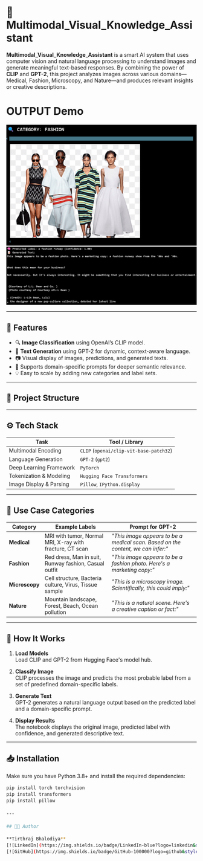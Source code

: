 # 🧠 Multimodal_Visual_Knowledge_Assistant

**Multimodal_Visual_Knowledge_Assistant** is a smart AI system that uses computer vision and natural language processing to understand images and generate meaningful text-based responses. By combining the power of **CLIP** and **GPT-2**, this project analyzes images across various domains—Medical, Fashion, Microscopy, and Nature—and produces relevant insights or creative descriptions.

# OUTPUT Demo 

![Multimodal_Visual_Knowledge_Assistant Screenshot](Output-1.png)
![Multimodal_Visual_Knowledge_Assistant Screenshot](Output-2.png)

---

## 🚀 Features

- 🔍 **Image Classification** using OpenAI’s CLIP model.
- 🧠 **Text Generation** using GPT-2 for dynamic, context-aware language.
- 📷 Visual display of images, predictions, and generated texts.
- 🔄 Supports domain-specific prompts for deeper semantic relevance.
- 💡 Easy to scale by adding new categories and label sets.

---

## 📁 Project Structure

---

## ⚙️ Tech Stack

| Task                   | Tool / Library                      |
|------------------------|------------------------------------|
| Multimodal Encoding    | `CLIP` (`openai/clip-vit-base-patch32`) |
| Language Generation    | `GPT-2` (`gpt2`)                   |
| Deep Learning Framework| `PyTorch`                          |
| Tokenization & Modeling| `Hugging Face Transformers`        |
| Image Display & Parsing| `Pillow`, `IPython.display`        |

---

## 🧩 Use Case Categories

| Category    | Example Labels                                                             | Prompt for GPT-2                                               |
|-------------|----------------------------------------------------------------------------|-----------------------------------------------------------------|
| **Medical** | MRI with tumor, Normal MRI, X-ray with fracture, CT scan                  | *"This image appears to be a medical scan. Based on the content, we can infer:"* |
| **Fashion** | Red dress, Man in suit, Runway fashion, Casual outfit                     | *"This image appears to be a fashion photo. Here's a marketing copy:"* |
| **Microscopy** | Cell structure, Bacteria culture, Virus, Tissue sample               | *"This is a microscopy image. Scientifically, this could imply:"* |
| **Nature**  | Mountain landscape, Forest, Beach, Ocean pollution                         | *"This is a natural scene. Here's a creative caption or fact:"* |

---

## 🧪 How It Works

1. **Load Models**  
   Load CLIP and GPT-2 from Hugging Face's model hub.

2. **Classify Image**  
   CLIP processes the image and predicts the most probable label from a set of predefined domain-specific labels.

3. **Generate Text**  
   GPT-2 generates a natural language output based on the predicted label and a domain-specific prompt.

4. **Display Results**  
   The notebook displays the original image, predicted label with confidence, and generated descriptive text.

---

## 📥 Installation

Make sure you have Python 3.8+ and install the required dependencies:

```bash
pip install torch torchvision
pip install transformers
pip install pillow

---

## 👨‍💻 Author

**Tirthraj Bhalodiya**  
[![LinkedIn](https://img.shields.io/badge/LinkedIn-blue?logo=linkedin&style=flat)](https://www.linkedin.com/in/tirthraj-bhalodiya-97534b227/)  
[![GitHub](https://img.shields.io/badge/GitHub-100000?logo=github&style=flat)](https://github.com/Tirthraj1605)

